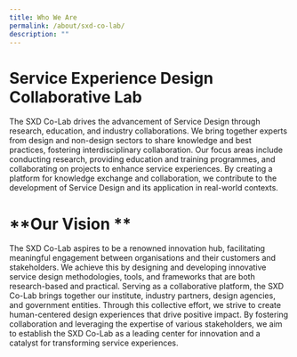 ```yaml
---
title: Who We Are
permalink: /about/sxd-co-lab/
description: ""
---
```

# **Service Experience Design Collaborative Lab** 

The SXD Co-Lab drives the advancement of Service Design through research, education, and industry collaborations. We bring together experts from design and non-design sectors to share knowledge and best practices, fostering interdisciplinary collaboration. Our focus areas include conducting research, providing education and training programmes, and collaborating on projects to enhance service experiences. By creating a platform for knowledge exchange and collaboration, we contribute to the development of Service Design and its application in real-world contexts. 

# **Our Vision **

The SXD Co-Lab aspires to be a renowned innovation hub, facilitating meaningful engagement between organisations and their customers and stakeholders. We achieve this by designing and developing innovative service design methodologies, tools, and frameworks that are both research-based and practical. Serving as a collaborative platform, the SXD Co-Lab brings together our institute, industry partners, design agencies, and government entities. Through this collective effort, we strive to create human-centered design experiences that drive positive impact. By fostering collaboration and leveraging the expertise of various stakeholders, we aim to establish the SXD Co-Lab as a leading center for innovation and a catalyst for transforming service experiences.